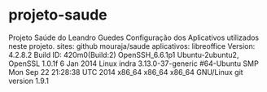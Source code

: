 # projeto-saude
Projeto Saúde do Leandro Guedes
Configuração dos Aplicativos utilizados neste projeto.
sites: github mouraja/saude
aplicativos:
libreoffice Version: 4.2.8.2 Build ID: 420m0(Build:2)
OpenSSH_6.6.1p1 Ubuntu-2ubuntu2, OpenSSL 1.0.1f 6 Jan 2014
Linux indra 3.13.0-37-generic #64-Ubuntu SMP Mon Sep 22 21:28:38 UTC 2014 x86_64 x86_64 x86_64 GNU/Linux
git version 1.9.1

